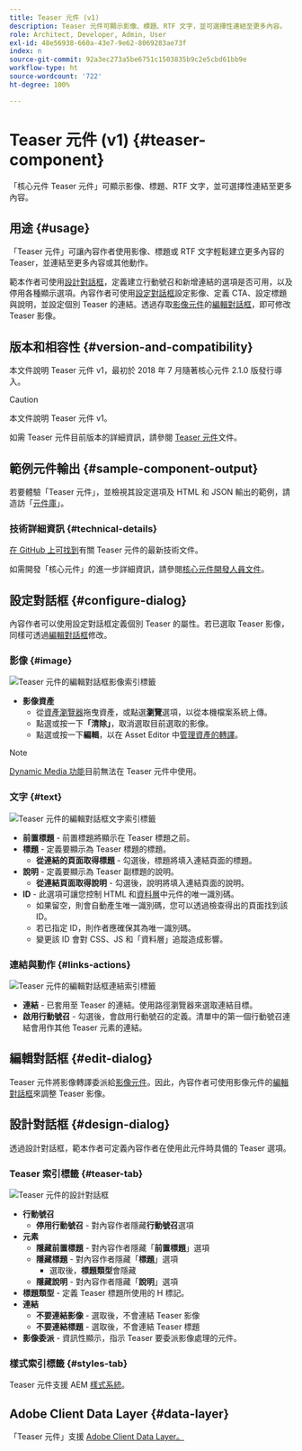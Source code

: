 ```yaml
---
title: Teaser 元件 (v1)
description: Teaser 元件可顯示影像、標題、RTF 文字，並可選擇性連結至更多內容。
role: Architect, Developer, Admin, User
exl-id: 48e56938-660a-43e7-9e62-8069283ae73f
index: n
source-git-commit: 92a3ec273a5be6751c1503835b9c2e5cbd61bb9e
workflow-type: ht
source-wordcount: '722'
ht-degree: 100%

---
```



# Teaser 元件 (v1) {#teaser-component}

「核心元件 Teaser 元件」可顯示影像、標題、RTF 文字，並可選擇性連結至更多內容。

## 用途 {#usage}

「Teaser 元件」可讓內容作者使用影像、標題或 RTF 文字輕鬆建立更多內容的 Teaser，並連結至更多內容或其他動作。

範本作者可使用[設計對話框](#design-dialog)，定義建立行動號召和新增連結的選項是否可用，以及停用各種顯示選項。內容作者可使用[設定對話框](#configure-dialog)設定影像、定義 CTA、設定標題與說明，並設定個別 Teaser 的連結。透過存取[影像元件](image-v1.md)的[編輯對話框](image-v1.md#edit-dialog)，即可修改 Teaser 影像。

## 版本和相容性 {#version-and-compatibility}

本文件說明 Teaser 元件 v1，最初於 2018 年 7 月隨著核心元件 2.1.0 版發行導入。

>[!CAUTION]
>
>本文件說明 Teaser 元件 v1。
>
>如需 Teaser 元件目前版本的詳細資訊，請參閱 [Teaser 元件](/help/components/teaser.md)文件。

## 範例元件輸出 {#sample-component-output}

若要體驗「Teaser 元件」，並檢視其設定選項及 HTML 和 JSON 輸出的範例，請造訪「[元件庫](https://adobe.com/go/aem_cmp_library_teaser_tw)」。

### 技術詳細資訊 {#technical-details}

[在 GitHub 上可找到](https://adobe.com/go/aem_cmp_tech_teaser_v1_tw)有關 Teaser 元件的最新技術文件。

如需開發「核心元件」的進一步詳細資訊，請參閱[核心元件開發人員文件](/help/developing/overview.md)。

## 設定對話框 {#configure-dialog}

內容作者可以使用設定對話框定義個別 Teaser 的屬性。若已選取 Teaser 影像，同樣可透過[編輯對話框](#edit-dialog)修改。

### 影像 {#image}

![Teaser 元件的編輯對話框影像索引標籤](/help/assets/teaser-edit-image.png)

* **影像資產**
   * 從[資產瀏覽器](https://experienceleague.adobe.com/docs/experience-manager-cloud-service/sites/authoring/fundamentals/environment-tools.html?lang=zh-Hant)拖曳資產，或點選&#x200B;**瀏覽**&#x200B;選項，以從本機檔案系統上傳。
   * 點選或按一下&#x200B;**「清除」**，取消選取目前選取的影像。
   * 點選或按一下&#x200B;**編輯**，以在 Asset Editor 中[管理資產的轉譯](https://experienceleague.adobe.com/docs/experience-manager-cloud-service/assets/manage/manage-digital-assets.html?lang=zh-Hant)。

>[!NOTE]
>
>[Dynamic Media 功能](image-v1.md#dynamic-media)目前無法在 Teaser 元件中使用。

### 文字 {#text}

![Teaser 元件的編輯對話框文字索引標籤](/help/assets/teaser-edit-text.png)

* **前置標題** - 前置標題將顯示在 Teaser 標題之前。
* **標題** - 定義要顯示為 Teaser 標題的標題。
   * **從連結的頁面取得標題** - 勾選後，標題將填入連結頁面的標題。
* **說明** - 定義要顯示為 Teaser 副標題的說明。
   * **從連結頁面取得說明** - 勾選後，說明將填入連結頁面的說明。
* **ID** - 此選項可讓您控制 HTML 和[資料層](/help/developing/data-layer/overview.md)中元件的唯一識別碼。
   * 如果留空，則會自動產生唯一識別碼，您可以透過檢查得出的頁面找到該 ID。
   * 若已指定 ID，則作者應確保其為唯一識別碼。
   * 變更該 ID 會對 CSS、JS 和「資料層」追蹤造成影響。

### 連結與動作 {#links-actions}

![Teaser 元件的編輯對話框連結索引標籤](/help/assets/teaser-edit-link.png)

* **連結** - 已套用至 Teaser 的連結。使用路徑瀏覽器來選取連結目標。
* **啟用行動號召** - 勾選後，會啟用行動號召的定義。清單中的第一個行動號召連結會用作其他 Teaser 元素的連結。

## 編輯對話框 {#edit-dialog}

Teaser 元件將影像轉譯委派給[影像元件](image-v1.md)。因此，內容作者可使用影像元件的[編輯對話框](image-v1.md#edit-dialog)來調整 Teaser 影像。

## 設計對話框 {#design-dialog}

透過設計對話框，範本作者可定義內容作者在使用此元件時具備的 Teaser 選項。

### Teaser 索引標籤 {#teaser-tab}

![Teaser 元件的設計對話框](/help/assets/teaser-design.png)

* **行動號召**
   * **停用行動號召** - 對內容作者隱藏&#x200B;**行動號召**&#x200B;選項
* **元素**
   * **隱藏前置標題** - 對內容作者隱藏「**前置標題**」選項
   * **隱藏標題** - 對內容作者隱藏「**標題**」選項
      * 選取後，**標題類型**&#x200B;會隱藏
   * **隱藏說明** - 對內容作者隱藏「**說明**」選項
* **標題類型** - 定義 Teaser 標題所使用的 H 標記。
* **連結**
   * **不要連結影像** - 選取後，不會連結 Teaser 影像
   * **不要連結標題** - 選取後，不會連結 Teaser 標題
* **影像委派** - 資訊性顯示，指示 Teaser 要委派影像處理的元件。

### 樣式索引標籤 {#styles-tab}

Teaser 元件支援 AEM [樣式系統](/help/get-started/authoring.md#component-styling)。

## Adobe Client Data Layer {#data-layer}

「Teaser 元件」支援 [Adobe Client Data Layer。](/help/developing/data-layer/overview.md)
